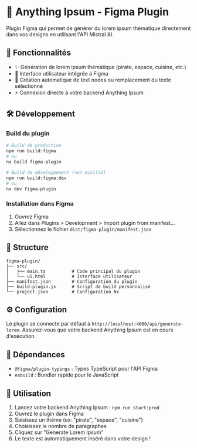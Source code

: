 # 🎨 Anything Ipsum - Figma Plugin

Plugin Figma qui permet de générer du lorem ipsum thématique directement dans vos designs en utilisant l'API Mistral AI.

## 🚀 Fonctionnalités

- ✨ Génération de lorem ipsum thématique (pirate, espace, cuisine, etc.)
- 🎯 Interface utilisateur intégrée à Figma
- 📝 Création automatique de text nodes ou remplacement du texte sélectionné
- ⚡ Connexion directe à votre backend Anything Ipsum

## 🛠️ Développement

### Build du plugin
```bash
# Build de production
npm run build:figma
# ou
nx build figma-plugin

# Build de développement (non minifié)
npm run build:figma:dev
# ou
nx dev figma-plugin
```

### Installation dans Figma
1. Ouvrez Figma
2. Allez dans Plugins > Development > Import plugin from manifest...
3. Sélectionnez le fichier `dist/figma-plugin/manifest.json`

## 📁 Structure

```
figma-plugin/
├── src/
│   ├── main.ts          # Code principal du plugin
│   └── ui.html          # Interface utilisateur
├── manifest.json        # Configuration du plugin
├── build-plugin.js      # Script de build personnalisé
└── project.json         # Configuration Nx
```

## ⚙️ Configuration

Le plugin se connecte par défaut à `http://localhost:4000/api/generate-lorem`. 
Assurez-vous que votre backend Anything Ipsum est en cours d'exécution.

## 🔧 Dépendances

- `@figma/plugin-typings` : Types TypeScript pour l'API Figma
- `esbuild` : Bundler rapide pour le JavaScript

## 📝 Utilisation

1. Lancez votre backend Anything Ipsum : `npm run start:prod`
2. Ouvrez le plugin dans Figma
3. Saisissez un thème (ex: "pirate", "espace", "cuisine")
4. Choisissez le nombre de paragraphes
5. Cliquez sur "Generate Lorem Ipsum"
6. Le texte est automatiquement inséré dans votre design !
